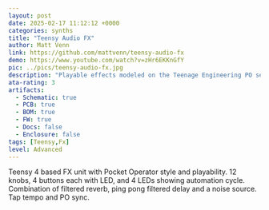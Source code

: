 ```yaml
---
layout: post
date: 2025-02-17 11:12:12 +0000
categories: synths
title: "Teensy Audio FX"
author: Matt Venn
link: https://github.com/mattvenn/teensy-audio-fx
demo: https://www.youtube.com/watch?v=zHr6EKKnGfY
pic: ../pics/teensy-audio-fx.jpg
description: "Playable effects modeled on the Teenage Engineering PO series"
ata-rating: 3
artifacts:
  - Schematic: true
  - PCB: true
  - BOM: true
  - FW: true
  - Docs: false
  - Enclosure: false
tags: [Teensy,Fx]
level: Advanced
---
```


Teensy 4 based FX unit with Pocket Operator style and playability. 12 knobs, 4 buttons each with LED, and 4 LEDs showing automation cycle. Combination of filtered reverb, ping pong filtered delay and a noise source. Tap tempo and PO sync.